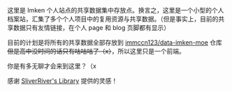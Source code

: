 这里是 Imken 个人站点的共享数据集中存放点。换言之，这里是一个小型的个人档案站，汇集了多个个人项目中的复用资源与共享数据。（但是事实上，目前的共享数据只有友情链接，在个人 page 和 blog 页脚都有显示）

目前的计划是将所有的共享数据全部存放到 [immccn123/data-imken-moe](https://github.com/immccn123/data-imken-moe) 仓库 ~~但是高中没时间的话只有咕咕咕了（x）~~，所以这里只是一个前端。

你是有多无聊才会来到这里？（x

感谢 [SliverRiver's Library](https://library.gxres.net/) 提供的灵感！
